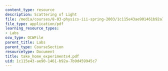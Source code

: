 ```yaml
---
content_type: resource
description: Scattering of Light
file: /media/courses/8-03-physics-iii-spring-2003/1c115e43ae901461b92a7b9d459945c7_take_home_experiments4.pdf
file_type: application/pdf
learning_resource_types:
- Labs
ocw_type: OCWFile
parent_title: Labs
parent_type: CourseSection
resourcetype: Document
title: take_home_experiments4.pdf
uid: 1c115e43-ae90-1461-b92a-7b9d459945c7
---
```

